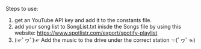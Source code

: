 Steps to use:
1. get an YouTube API key and add it to the constants file.
2. add your song list to SongList.txt inisde the Songs file by using this website: https://www.spotlistr.com/export/spotify-playlist
3. (☞ﾟヮﾟ)☞ Add the music to the drive under the correct station ☜(ﾟヮﾟ☜)
